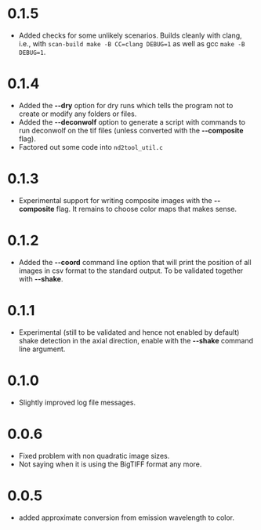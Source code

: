 # 0.1.5
- Added checks for some unlikely scenarios. Builds cleanly with clang,
  i.e., with `scan-build make -B CC=clang DEBUG=1` as well as gcc
  `make -B DEBUG=1`.

# 0.1.4
- Added the **--dry** option for dry runs which tells the program not
  to create or modify any folders or files.
- Added the **--deconwolf** option to generate a script with commands
  to run deconwolf on the tif files (unless converted with the
  **--composite** flag).
- Factored out some code into `nd2tool_util.c`

# 0.1.3
- Experimental support for writing composite images with the
   **--composite** flag. It remains to choose color maps that makes
   sense.

# 0.1.2
- Added the **--coord** command line option that will print the
  position of all images in csv format to the standard output. To be
  validated together with **--shake**.

# 0.1.1
- Experimental (still to be validated and hence not enabled by
  default) shake detection in the axial direction, enable with the
  **--shake** command line argument.

# 0.1.0
- Slightly improved log file messages.

# 0.0.6
- Fixed problem with non quadratic image sizes.
- Not saying when it is using the BigTIFF format any more.

# 0.0.5
- added approximate conversion from emission wavelength to color.
